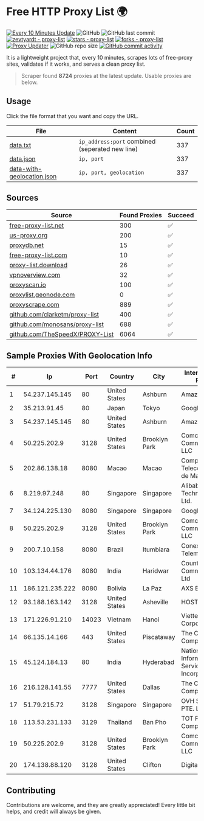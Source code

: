 
# Free HTTP Proxy List 🌍

[![Every 10 Minutes Update](https://github.com/mertguvencli/http-proxy-list/actions/workflows/main.yml/badge.svg?branch=main)](https://github.com/mertguvencli/http-proxy-list/actions/workflows/main.yml)
![GitHub](https://img.shields.io/github/license/mertguvencli/http-proxy-list)
![GitHub last commit](https://img.shields.io/github/last-commit/mertguvencli/http-proxy-list)
[![zevtyardt - proxy-list](https://img.shields.io/static/v1?label=zevtyardt&message=proxy-list&color=blue&logo=github)](https://github.com/zevtyardt/proxy-list "Go to GitHub repo")
[![stars - proxy-list](https://img.shields.io/github/stars/zevtyardt/proxy-list?style=social)](https://github.com/zevtyardt/proxy-list)
[![forks - proxy-list](https://img.shields.io/github/forks/zevtyardt/proxy-list?style=social)](https://github.com/zevtyardt/proxy-list)
[![Proxy Updater](https://github.com/zevtyardt/proxy-list/workflows/Proxy%20Updater/badge.svg)](https://github.com/zevtyardt/proxy-list/actions?query=workflow:"Proxy+Updater")
![GitHub repo size](https://img.shields.io/github/repo-size/zevtyardt/proxy-list)
[![GitHub commit activity](https://img.shields.io/github/commit-activity/m/zevtyardt/proxy-list?logo=commits)](https://github.com/zevtyardt/proxy-list/commits/main)

It is a lightweight project that, every 10 minutes, scrapes lots of free-proxy sites, validates if it works, and serves a clean proxy list.

> Scraper found **8724** proxies at the latest update. Usable proxies are below.

## Usage

Click the file format that you want and copy the URL.

|File|Content|Count|
|----|-------|-----|
|[data.txt](https://raw.githubusercontent.com/mertguvencli/http-proxy-list/main/proxy-list/data.txt)|`ip_address:port` combined (seperated new line)|337|
|[data.json](https://raw.githubusercontent.com/mertguvencli/http-proxy-list/main/proxy-list/data.json)|`ip, port`|337|
|[data-with-geolocation.json](https://raw.githubusercontent.com/mertguvencli/http-proxy-list/main/proxy-list/data-with-geolocation.json)|`ip, port, geolocation`|337|

## Sources

|Source|Found Proxies|Succeed|
|------|-------------|-------|
|[free-proxy-list.net](https://free-proxy-list.net)|300|✅|
|[us-proxy.org](https://www.us-proxy.org)|200|✅|
|[proxydb.net](http://proxydb.net)|15|✅|
|[free-proxy-list.com](https://free-proxy-list.com/?page=&port=&type%5B%5D=http&type%5B%5D=https&up_time=0&search=Search)|10|✅|
|[proxy-list.download](https://www.proxy-list.download/HTTP)|26|✅|
|[vpnoverview.com](https://vpnoverview.com/privacy/anonymous-browsing/free-proxy-servers)|32|✅|
|[proxyscan.io](https://www.proxyscan.io)|100|✅|
|[proxylist.geonode.com](https://proxylist.geonode.com/api/proxy-list?limit=300&page=1&sort_by=lastChecked&sort_type=desc&protocols=http,https)|0|✅|
|[proxyscrape.com](https://api.proxyscrape.com/v2/?request=displayproxies&protocol=http&timeout=10000&country=all&ssl=all&anonymity=all)|889|✅|
|[github.com/clarketm/proxy-list](https://raw.githubusercontent.com/clarketm/proxy-list/master/proxy-list-raw.txt)|400|✅|
|[github.com/monosans/proxy-list](https://raw.githubusercontent.com/monosans/proxy-list/main/proxies/http.txt)|688|✅|
|[github.com/TheSpeedX/PROXY-List](https://raw.githubusercontent.com/TheSpeedX/PROXY-List/master/http.txt)|6064|✅|


## Sample Proxies With Geolocation Info

|#|Ip|Port|Country|City|Internet Service Provider|
|-|--|----|-------|----|-------------------------|
|1|54.237.145.145|80|United States|Ashburn|Amazon.com, Inc.|
|2|35.213.91.45|80|Japan|Tokyo|Google LLC|
|3|54.237.145.145|80|United States|Ashburn|Amazon.com, Inc.|
|4|50.225.202.9|3128|United States|Brooklyn Park|Comcast Cable Communications, LLC|
|5|202.86.138.18|8080|Macao|Macao|Companhia de Telecomunicacoes de Macau|
|6|8.219.97.248|80|Singapore|Singapore|Alibaba (US) Technology Co., Ltd.|
|7|34.124.225.130|8080|Singapore|Singapore|Google LLC|
|8|50.225.202.9|3128|United States|Brooklyn Park|Comcast Cable Communications, LLC|
|9|200.7.10.158|8080|Brazil|Itumbiara|Conexao Telematica LTDA|
|10|103.134.44.176|8080|India|Haridwar|Countrylink Communiction Pvt Ltd|
|11|186.121.235.222|8080|Bolivia|La Paz|AXS Bolivia S. A.|
|12|93.188.163.142|3128|United States|Asheville|HOSTINGER US|
|13|171.226.91.210|14023|Vietnam|Hanoi|Viettel Corporation|
|14|66.135.14.166|443|United States|Piscataway|The Constant Company, LLC|
|15|45.124.184.13|80|India|Hyderabad|National Informatics Centre Services Incorporated|
|16|216.128.141.55|7777|United States|Dallas|The Constant Company|
|17|51.79.215.72|3128|Singapore|Singapore|OVH Singapore PTE. LTD|
|18|113.53.231.133|3129|Thailand|Ban Pho|TOT Public Company Limited|
|19|50.225.202.9|3128|United States|Brooklyn Park|Comcast Cable Communications, LLC|
|20|174.138.88.120|3128|United States|Clifton|DigitalOcean, LLC|



## Contributing

Contributions are welcome, and they are greatly appreciated! Every
little bit helps, and credit will always be given.

